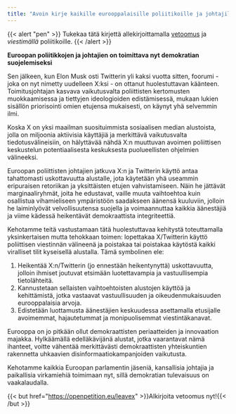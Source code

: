 ```yaml
---
title: "Avoin kirje kaikille eurooppalaisille poliitikoille ja johtajille, jotta he luopuisivat X/Twitteristä."
---
```


{{< alert "pen" >}}
Tukekaa tätä kirjettä allekirjoittamalla [vetoomus](https://openpetition.eu/leavex) ja _viestimällä_ poliitikoille. 
{{< /alert >}}


**Euroopan poliitikkojen ja johtajien on toimittava nyt demokratian suojelemiseksi**

Sen jälkeen, kun Elon Musk osti Twitterin yli kaksi vuotta sitten, foorumi - joka on nyt nimetty uudelleen X:ksi - on ottanut huolestuttavan käänteen. Toimitusjohtajan kasvava vaikutusvalta poliittisten kertomusten muokkaamisessa ja tiettyjen ideologioiden edistämisessä, mukaan lukien sisällön priorisointi omien etujensa mukaisesti, on käynyt yhä selvemmin ilmi.

Koska X on yksi maailman suosituimmista sosiaalisen median alustoista, jolla on miljoonia aktiivisia käyttäjiä ja merkittävä vaikutusvalta tiedotusvälineisiin, on hälyttävää nähdä X:n muuttuvan avoimen poliittisen keskustelun potentiaalisesta keskuksesta puolueellisten ohjelmien välineeksi.

Euroopan poliittisten johtajien jatkuva X:n ja Twitterin käyttö antaa tahattomasti uskottavuutta alustalle, jota käytetään yhä useammin eripuraisen retoriikan ja yksittäisten etujen vahvistamiseen. Näin he jättävät marginaaliryhmät, joita he edustavat, vaille muuta vaihtoehtoa kuin osallistua vihamieliseen ympäristöön saadakseen äänensä kuuluviin, jolloin he laiminlyövät velvollisuutensa suojella ja voimaannuttaa kaikkia äänestäjiä ja viime kädessä heikentävät demokraattista integriteettiä.

Kehotamme teitä vastustamaan tätä huolestuttavaa kehitystä toteuttamalla yksinkertaisen mutta tehokkaan toimen: lopettakaa X/Twitterin käyttö poliittisen viestinnän välineenä ja poistakaa tai poistakaa käytöstä kaikki viralliset tilit kyseisellä alustalla. Tämä symbolinen ele:

1. Heikentää X:n/Twitterin (jo ennestään heikentynyttä) uskottavuutta, jolloin ihmiset joutuvat etsimään luotettavampia ja vastuullisempia tietolähteitä.
1. Kannustetaan sellaisten vaihtoehtoisten alustojen käyttöä ja kehittämistä, jotka vastaavat vastuullisuuden ja oikeudenmukaisuuden eurooppalaisia arvoja.
1. Edistetään luottamusta äänestäjien keskuudessa asettamalla etusijalle avoimemmat, hajautetummat ja monipuolisemmat viestintäkanavat.

Eurooppa on jo pitkään ollut demokraattisten periaatteiden ja innovaation majakka. Hylkäämällä edelläkävijänä alustat, jotka vaarantavat nämä ihanteet, voitte vähentää merkittävästi demokraattisten yhteiskuntien rakennetta uhkaavien disinformaatiokampanjoiden vaikutusta.

Kehotamme kaikkia Euroopan parlamentin jäseniä, kansallisia johtajia ja paikallisia virkamiehiä toimimaan nyt, sillä demokratian tulevaisuus on vaakalaudalla.

{{< but href="https://openpetition.eu/leavex" >}}Alkirjoita vetoomus nyt!{{< /but >}}
